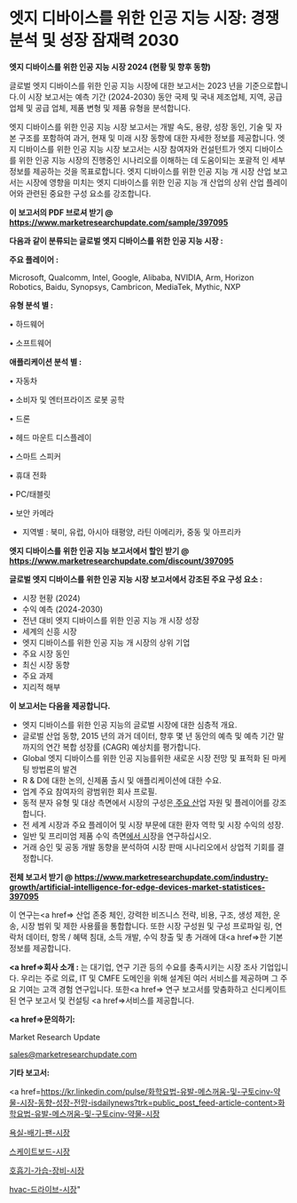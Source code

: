# 엣지 디바이스를 위한 인공 지능 시장: 경쟁 분석 및 성장 잠재력 2030

<strong>엣지 디바이스를 위한 인공 지능 시장 2024 (현황 및 향후 동향)</strong>

글로벌 엣지 디바이스를 위한 인공 지능 시장에 대한 보고서는 2023 년을 기준으로합니다.이 시장 보고서는 예측 기간 (2024-2030) 동안 국제 및 국내 제조업체, 지역, 공급 업체 및 공급 업체, 제품 변형 및 제품 유형을 분석합니다.

엣지 디바이스를 위한 인공 지능 시장 보고서는 개발 속도, 용량, 성장 동인, 기술 및 자본 구조를 포함하여 과거, 현재 및 미래 시장 동향에 대한 자세한 정보를 제공합니다. 엣지 디바이스를 위한 인공 지능 시장 보고서는 시장 참여자와 컨설턴트가 엣지 디바이스를 위한 인공 지능 시장의 진행중인 시나리오를 이해하는 데 도움이되는 포괄적 인 세부 정보를 제공하는 것을 목표로합니다. 엣지 디바이스를 위한 인공 지능 개 시장 산업 보고서는 시장에 영향을 미치는 엣지 디바이스를 위한 인공 지능 개 산업의 상위 산업 플레이어와 관련된 중요한 구성 요소를 강조합니다.



<strong>이 보고서의 PDF 브로셔 받기 @ <a href=https://www.marketresearchupdate.com/sample/397095>https://www.marketresearchupdate.com/sample/397095</a></strong>



<strong>다음과 같이 분류되는 글로벌 엣지 디바이스를 위한 인공 지능 시장 :</strong>



<strong>주요 플레이어 :</strong>

Microsoft, Qualcomm, Intel, Google, Alibaba, NVIDIA, Arm, Horizon Robotics, Baidu, Synopsys, Cambricon, MediaTek, Mythic, NXP



<strong>유형 분석 별 :</strong>

• 하드웨어

• 소프트웨어



<strong>애플리케이션 분석 별 :</strong>

• 자동차

• 소비자 및 엔터프라이즈 로봇 공학

• 드론

• 헤드 마운트 디스플레이

• 스마트 스피커

• 휴대 전화

• PC/태블릿

• 보안 카메라

<ul>
  <li>지역별 : 북미, 유럽, 아시아 태평양, 라틴 아메리카, 중동 및 아프리카</li>
</ul>


<strong>엣지 디바이스를 위한 인공 지능 보고서에서 할인 받기 @ <a href=https://www.marketresearchupdate.com/discount/397095>https://www.marketresearchupdate.com/discount/397095</a></strong>



<strong>글로벌 엣지 디바이스를 위한 인공 지능 시장 보고서에서 강조된 주요 구성 요소 :</strong>
<ul>
  <li>시장 현황 (2024)</li>
  <li>수익 예측 (2024-2030)</li>
  <li>전년 대비 엣지 디바이스를 위한 인공 지능 개 시장 성장</li>
  <li>세계의 신흥 시장</li>
  <li>엣지 디바이스를 위한 인공 지능 개 시장의 상위 기업</li>
  <li>주요 시장 동인</li>
  <li>최신 시장 동향</li>
  <li>주요 과제</li>
  <li>지리적 해부</li>
</ul>


<strong>이 보고서는 다음을 제공합니다.</strong>
<ul>
  <li>엣지 디바이스를 위한 인공 지능의 글로벌 시장에 대한 심층적 개요.</li>
  <li>글로벌 산업 동향, 2015 년의 과거 데이터, 향후 몇 년 동안의 예측 및 예측 기간 말까지의 연간 복합 성장률 (CAGR) 예상치를 평가합니다.</li>
  <li>Global 엣지 디바이스를 위한 인공 지능를위한 새로운 시장 전망 및 표적화 된 마케팅 방법론의 발견</li>
  <li>R &amp; D에 대한 논의, 신제품 출시 및 애플리케이션에 대한 수요.</li>
  <li>업계 주요 참여자의 광범위한 회사 프로필.</li>
  <li>동적 분자 유형 및 대상 측면에서 시장의 구성은<a href=> 주요 산</a>업 자원 및 플레이어를 강조합니다.</li>
  <li>전 세계 시장과 주요 플레이어 및 시장 부문에 대한 환자 역학 및 시장 수익의 성장.</li>
  <li>일반 및 프리미엄 제품 수익 측면<a href=>에서 시</a>장을 연구하십시오.</li>
  <li>거래 승인 및 공동 개발 동향을 분석하여 시장 판매 시나리오에서 상업적 기회를 결정합니다.</li>
</ul>



<strong>전체 보고서 받기 @ <a href=https://www.marketresearchupdate.com/industry-growth/artificial-intelligence-for-edge-devices-market-statistices-397095>https://www.marketresearchupdate.com/industry-growth/artificial-intelligence-for-edge-devices-market-statistices-397095</a></strong>

이 연구는<a href=> 산업 존중</a> 체인, 강력한 비즈니스 전략, 비용, 구조, 생성 제한, 운송, 시장 범위 및 제한 사용률을 통합합니다. 또한 시장 구성원 및 구성 프로파일 링, 연락처 데이터, 항목 / 혜택 침대, 소득 개발, 수익 창출 및 총 거래에 대<a href=>한 기본 </a>정보를 제공합니다.



<strong><a href=>회사 소</a>개 :</strong>
는 대기업, 연구 기관 등의 수요를 충족시키는 시장 조사 기업입니다. 우리는 주로 의료, IT 및 CMFE 도메인을 위해 설계된 여러 서비스를 제공하며 그 주요 기여는 고객 경험 연구입니다. 또한<a href=> 연구 보</a>고서를 맞춤화하고 신디케이트 된 연구 보고서 및 컨설팅 <a href=>서비스</a>를 제공합니다.



<strong><a href=>문의하기:</a></strong>

Market Research Update

sales@marketresearchupdate.com



<strong>기타 보고서:</strong>

<a href=https://kr.linkedin.com/pulse/화학요법-유발-메스꺼움-및-구토cinv-약물-시장-동향-성장-전망-isdailynews?trk=public_post_feed-article-content>화학요법-유발-메스꺼움-및-구토cinv-약물-시장</a>

<a href=https://www.linkedin.com/pulse/욕실-배기-팬-시장-규모-및-성장-2023-trend-tracking-tips-360-analysis/>욕실-배기-팬-시장</a>

<a href=https://www.linkedin.com/pulse/스케이트보드-시장-경쟁-분석-및-성장-잠재력-2029-market-matrix-musings-analysis-jyrrf/>스케이트보드-시장</a>

<a href=https://www.linkedin.com/pulse/호흡기-가습-장비-시장-경쟁-분석-및-성장-잠재력-2029-trendsetters-talk-360-analysis-jphrf/>호흡기-가습-장비-시장</a>

<a href=https://www.linkedin.com/pulse/hvac-드라이브-시장-규모-및-성장-2023-trendsetters-talk-360-analysis-kxxqf/>hvac-드라이브-시장</a>"
